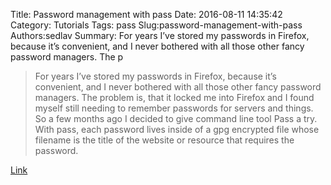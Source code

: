 Title: Password management with pass
Date: 2016-08-11 14:35:42
Category: Tutorials
Tags: pass
Slug:password-management-with-pass
Authors:sedlav
Summary: For years I’ve stored my passwords in Firefox, because it’s convenient, and I never bothered with all those other fancy password managers. The p

> For years I’ve stored my passwords in Firefox, because it’s convenient, and I never bothered with all those other fancy password managers. The problem is, that it locked me into Firefox and I found myself still needing to remember passwords for servers and things.
So a few months ago I decided to give command line tool Pass a try.
With pass, each password lives inside of a gpg encrypted file whose filename is the title of the website or resource that requires the password.

[Link](https://blog.christophersmart.com/2016/08/10/command-line-password-management-with-pass/)
